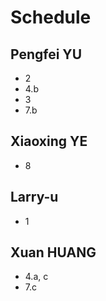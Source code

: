 # Schedule
## Pengfei YU		
- 2
- 4.b
- 3
- 7.b
 
## Xiaoxing YE
- 8

## Larry-u
- 1

## Xuan HUANG
- 4.a, c
- 7.c
